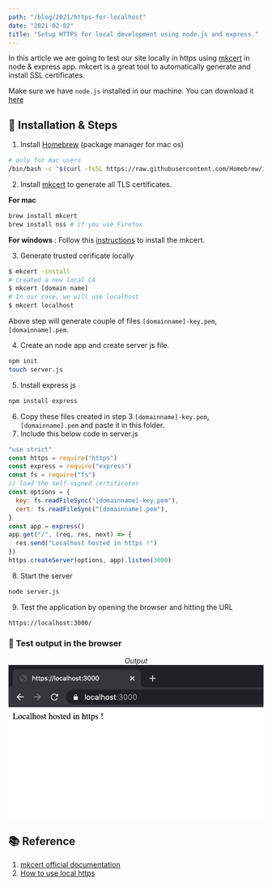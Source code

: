 ```yaml
---
path: "/blog/2021/https-for-localhost"
date: "2021-02-02"
title: "Setup HTTPS for local development using node.js and express."
---
```


In this article we are going to test our site locally in https using [mkcert](https://github.com/FiloSottile/mkcert) in node & express app. mkcert is a great tool to automatically generate and install SSL certificates.

Make sure we have <code>node.js</code> installed in our machine. You can download it [here](https://nodejs.org/en/download/)

## 🔧 Installation & Steps

1. Install [Homebrew](https://brew.sh/) (package manager for mac os)

```bash
# only for mac users
/bin/bash -c "$(curl -fsSL https://raw.githubusercontent.com/Homebrew/install/master/install.sh)"
```

2. Install [mkcert](https://github.com/FiloSottile/mkcert) to generate all TLS certificates.

**For mac**

```bash
brew install mkcert
brew install nss # if you use Firefox
```

**For windows** :
Follow this [instructions](https://github.com/FiloSottile/mkcert#windows) to install the mkcert.

3. Generate trusted cerificate locally

```bash
$ mkcert -install
# Created a new local CA
$ mkcert [domain name]
# In our case, we will use localhost
$ mkcert localhost
```

Above step will generate couple of files <code>[domainname]-key.pem</code>, <code>[domainname].pem</code>.

4. Create an node app and create server js file.

```bash
npm init
touch server.js
```

5. Install express js

```bash
npm install express
```

6. Copy these files created in step 3 <code>[domainname]-key.pem</code>, <code>[domainname].pem</code> and paste it in this folder.
7. Include this below code in server.js

```js
"use strict"
const https = require("https")
const express = require("express")
const fs = require("fs")
// load the self-signed certificates
const options = {
  key: fs.readFileSync("[domainname]-key.pem"),
  cert: fs.readFileSync("[domainname].pem"),
}
const app = express()
app.get("/", (req, res, next) => {
  res.send("Localhost hosted in https !")
})
https.createServer(options, app).listen(3000)
```

8. Start the server

```bash
node server.js
```

9. Test the application by opening the browser and hitting the URL

```
https://localhost:3000/
```

### 💽 Test output in the browser

<center>
  <i>Output</i>
  <img src="./localhost.png" alt="Test localhost in https"/>
</center>

## 📚 Reference

1. [mkcert official documentation](https://github.com/FiloSottile/mkcert)
2. [How to use local https](https://web.dev/how-to-use-local-https)
